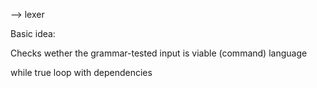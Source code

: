 -->				lexer

Basic idea:

Checks wether the grammar-tested input is viable (command) language

while true loop with dependencies